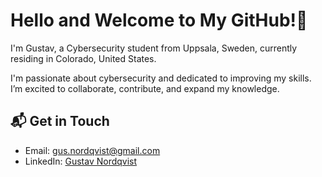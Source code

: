 # Hello and Welcome to My GitHub!👋

I'm Gustav, a Cybersecurity student from Uppsala, Sweden, currently residing in Colorado, United States. 

I'm passionate about cybersecurity and dedicated to improving my skills. I’m excited to collaborate, contribute, and expand my knowledge.

## 📬 Get in Touch

- Email: [gus.nordqvist@gmail.com](mailto:gus.nordqvist@gmail.com)
- LinkedIn: [Gustav Nordqvist](https://www.linkedin.com/in/gustav-nordqvist-76b993358/)

